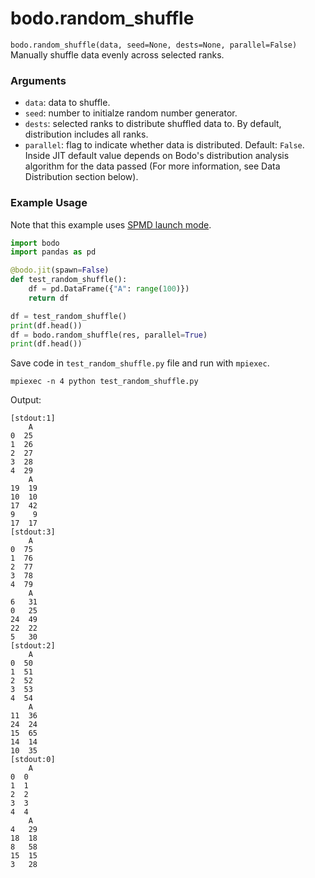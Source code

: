 # bodo.random_shuffle
    
`bodo.random_shuffle(data, seed=None, dests=None, parallel=False)`
Manually shuffle data evenly across selected ranks.

### Arguments
    
- ``data``: data to shuffle.
- ``seed``: number to initialze random number generator.
- ``dests``: selected ranks to distribute shuffled data to. By default, distribution includes all ranks.
- ``parallel``: flag to indicate whether data is distributed. Default: `False`. Inside JIT default value depends on Bodo's distribution analysis algorithm for the data passed (For more information, see Data Distribution section below).

### Example Usage

Note that this example uses [SPMD launch mode](../../bodo_parallelism/bodo_parallelism_basics.md#spmd).
    
```py
import bodo
import pandas as pd

@bodo.jit(spawn=False)
def test_random_shuffle():
    df = pd.DataFrame({"A": range(100)})
    return df

df = test_random_shuffle()
print(df.head())
df = bodo.random_shuffle(res, parallel=True)
print(df.head())
```

Save code in ``test_random_shuffle.py`` file and run with `mpiexec`.

```shell
mpiexec -n 4 python test_random_shuffle.py
```

Output:

```console
[stdout:1]
    A
0  25
1  26
2  27
3  28
4  29
    A
19  19
10  10
17  42
9    9
17  17
[stdout:3]
    A
0  75
1  76
2  77
3  78
4  79
    A
6   31
0   25
24  49
22  22
5   30
[stdout:2]
    A
0  50
1  51
2  52
3  53
4  54
    A
11  36
24  24
15  65
14  14
10  35
[stdout:0]
    A
0  0
1  1
2  2
3  3
4  4
    A
4   29
18  18
8   58
15  15
3   28
```

